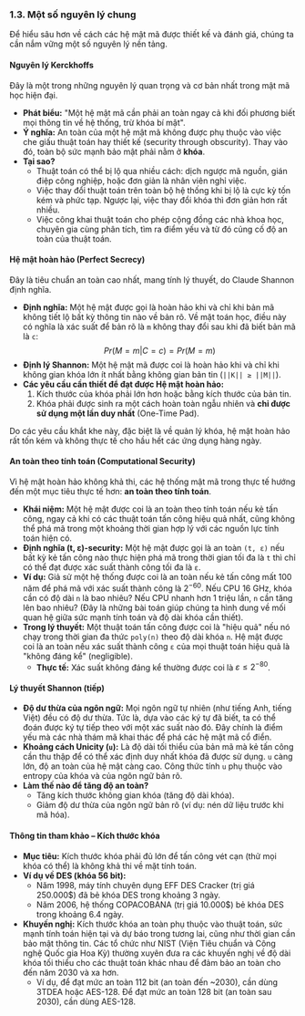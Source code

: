 ### 1.3. Một số nguyên lý chung

Để hiểu sâu hơn về cách các hệ mật mã được thiết kế và đánh giá, chúng ta cần nắm vững một số nguyên lý nền tảng.

#### Nguyên lý Kerckhoffs

Đây là một trong những nguyên lý quan trọng và cơ bản nhất trong mật mã học hiện đại.
* **Phát biểu:** "Một hệ mật mã cần phải an toàn ngay cả khi đối phương biết mọi thông tin về hệ thống, trừ khóa bí mật". 
* **Ý nghĩa:** An toàn của một hệ mật mã không được phụ thuộc vào việc che giấu thuật toán hay thiết kế (security through obscurity).  Thay vào đó, toàn bộ sức mạnh bảo mật phải nằm ở **khóa**. 
* **Tại sao?**
    * Thuật toán có thể bị lộ qua nhiều cách: dịch ngược mã nguồn, gián điệp công nghiệp, hoặc đơn giản là nhân viên nghỉ việc.
    * Việc thay đổi thuật toán trên toàn bộ hệ thống khi bị lộ là cực kỳ tốn kém và phức tạp. Ngược lại, việc thay đổi khóa thì đơn giản hơn rất nhiều.
    * Việc công khai thuật toán cho phép cộng đồng các nhà khoa học, chuyên gia cùng phân tích, tìm ra điểm yếu và từ đó củng cố độ an toàn của thuật toán.

#### Hệ mật hoàn hảo (Perfect Secrecy)

Đây là tiêu chuẩn an toàn cao nhất, mang tính lý thuyết, do Claude Shannon định nghĩa.

* **Định nghĩa:** Một hệ mật được gọi là hoàn hảo khi và chỉ khi bản mã không tiết lộ bất kỳ thông tin nào về bản rõ.  Về mặt toán học, điều này có nghĩa là xác suất để bản rõ là `m` không thay đổi sau khi đã biết bản mã là `c`: $$Pr(M = m | C = c) = Pr(M = m)$$
* **Định lý Shannon:** Một hệ mật mã được coi là hoàn hảo khi và chỉ khi không gian khóa lớn ít nhất bằng không gian bản tin (`||K|| ≥ ||M||`). 
* **Các yêu cầu cần thiết để đạt được Hệ mật hoàn hảo:**
    1.  Kích thước của khóa phải lớn hơn hoặc bằng kích thước của bản tin. 
    2.  Khóa phải được sinh ra một cách hoàn toàn ngẫu nhiên và **chỉ được sử dụng một lần duy nhất** (One-Time Pad). 

Do các yêu cầu khắt khe này, đặc biệt là về quản lý khóa, hệ mật hoàn hảo rất tốn kém và không thực tế cho hầu hết các ứng dụng hàng ngày. 

#### An toàn theo tính toán (Computational Security)

Vì hệ mật hoàn hảo không khả thi, các hệ thống mật mã trong thực tế hướng đến một mục tiêu thực tế hơn: **an toàn theo tính toán**. 

* **Khái niệm:** Một hệ mật được coi là an toàn theo tính toán nếu kẻ tấn công, ngay cả khi có các thuật toán tấn công hiệu quả nhất, cũng không thể phá mã trong một khoảng thời gian hợp lý với các nguồn lực tính toán hiện có. 
* **Định nghĩa (t, ε)-security:** Một hệ mật được gọi là an toàn `(t, ε)` nếu bất kỳ kẻ tấn công nào thực hiện phá mã trong thời gian tối đa là `t` thì chỉ có thể đạt được xác suất thành công tối đa là `ε`. 
* **Ví dụ:** Giả sử một hệ thống được coi là an toàn nếu kẻ tấn công mất 100 năm để phá mã với xác suất thành công là $2^{-60}$.  Nếu CPU 16 GHz, khóa cần có độ dài `n` là bao nhiêu? Nếu CPU nhanh hơn 1 triệu lần, `n` cần tăng lên bao nhiêu?  (Đây là những bài toán giúp chúng ta hình dung về mối quan hệ giữa sức mạnh tính toán và độ dài khóa cần thiết).
* **Trong lý thuyết:** Một thuật toán tấn công được coi là "hiệu quả" nếu nó chạy trong thời gian đa thức `poly(n)` theo độ dài khóa `n`.  Hệ mật được coi là an toàn nếu xác suất thành công `ε` của mọi thuật toán hiệu quả là "không đáng kể" (negligible). 
    * **Thực tế:** Xác suất không đáng kể thường được coi là $ε ≤ 2^{-80}$. 

#### Lý thuyết Shannon (tiếp)

* **Độ dư thừa của ngôn ngữ:** Mọi ngôn ngữ tự nhiên (như tiếng Anh, tiếng Việt) đều có độ dư thừa.  Tức là, dựa vào các ký tự đã biết, ta có thể đoán được ký tự tiếp theo với một xác suất nào đó.  Đây chính là điểm yếu mà các nhà thám mã khai thác để phá các hệ mật mã cổ điển.
* **Khoảng cách Unicity (`u`):** Là độ dài tối thiểu của bản mã mà kẻ tấn công cần thu thập để có thể xác định duy nhất khóa đã được sử dụng.  `u` càng lớn, độ an toàn của hệ mật càng cao.  Công thức tính `u` phụ thuộc vào entropy của khóa và của ngôn ngữ bản rõ. 
* **Làm thế nào để tăng độ an toàn?** 
    * Tăng kích thước không gian khóa (tăng độ dài khóa).
    * Giảm độ dư thừa của ngôn ngữ bản rõ (ví dụ: nén dữ liệu trước khi mã hóa).

#### Thông tin tham khảo – Kích thước khóa

* **Mục tiêu:** Kích thước khóa phải đủ lớn để tấn công vét cạn (thử mọi khóa có thể) là không khả thi về mặt tính toán. 
* **Ví dụ về DES (khóa 56 bit):**
    * Năm 1998, máy tính chuyên dụng EFF DES Cracker (trị giá 250.000$) đã bẻ khóa DES trong khoảng 3 ngày. 
    * Năm 2006, hệ thống COPACOBANA (trị giá 10.000$) bẻ khóa DES trong khoảng 6.4 ngày. 
* **Khuyến nghị:** Kích thước khóa an toàn phụ thuộc vào thuật toán, sức mạnh tính toán hiện tại và dự báo trong tương lai, cũng như thời gian cần bảo mật thông tin. Các tổ chức như NIST (Viện Tiêu chuẩn và Công nghệ Quốc gia Hoa Kỳ) thường xuyên đưa ra các khuyến nghị về độ dài khóa tối thiểu cho các thuật toán khác nhau để đảm bảo an toàn cho đến năm 2030 và xa hơn. 
    * Ví dụ, để đạt mức an toàn 112 bit (an toàn đến ~2030), cần dùng 3TDEA hoặc AES-128. Để đạt mức an toàn 128 bit (an toàn sau 2030), cần dùng AES-128.